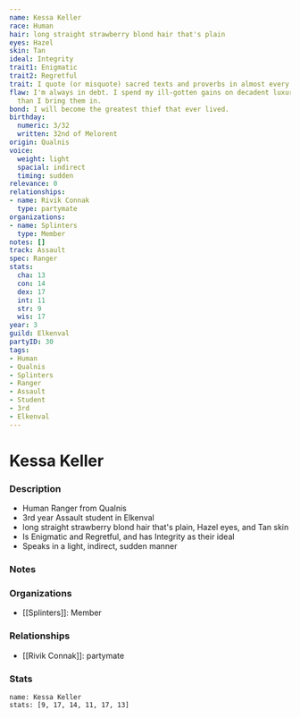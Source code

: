 ```yaml
---
name: Kessa Keller
race: Human
hair: long straight strawberry blond hair that's plain
eyes: Hazel
skin: Tan
ideal: Integrity
trait1: Enigmatic
trait2: Regretful
trait: I quote (or misquote) sacred texts and proverbs in almost every situation.
flaw: I'm always in debt. I spend my ill-gotten gains on decadent luxuries faster
  than I bring them in.
bond: I will become the greatest thief that ever lived.
birthday:
  numeric: 3/32
  written: 32nd of Melorent
origin: Qualnis
voice:
  weight: light
  spacial: indirect
  timing: sudden
relevance: 0
relationships:
- name: Rivik Connak
  type: partymate
organizations:
- name: Splinters
  type: Member
notes: []
track: Assault
spec: Ranger
stats:
  cha: 13
  con: 14
  dex: 17
  int: 11
  str: 9
  wis: 17
year: 3
guild: Elkenval
partyID: 30
tags:
- Human
- Qualnis
- Splinters
- Ranger
- Assault
- Student
- 3rd
- Elkenval
---
```

# Kessa Keller
### Description
- Human Ranger from Qualnis
- 3rd year Assault student in Elkenval
- long straight strawberry blond hair that's plain, Hazel eyes, and Tan skin
- Is Enigmatic and Regretful, and has Integrity as their ideal
- Speaks in a light, indirect, sudden manner

### Notes

### Organizations
- [[Splinters]]: Member

### Relationships
- [[Rivik Connak]]: partymate

### Stats
```statblock
name: Kessa Keller
stats: [9, 17, 14, 11, 17, 13]
```